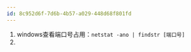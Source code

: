 ```yaml
---
id: 8c952d6f-7d6b-4b57-a029-448d68f801fd
---
```

1. windows查看端口号占用：`netstat -ano | findstr [端口号]`
2. 